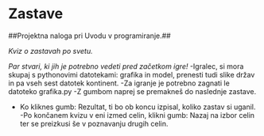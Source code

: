 ﻿# Zastave

##Projektna naloga pri Uvodu v programiranje.##

*Kviz o zastavah po svetu.*

*Par stvari, ki jih je potrebno vedeti pred začetkom igre!*
-Igralec, si mora skupaj s pythonovimi datotekami: grafika in model, prenesti tudi slike držav in pa vseh sest datotek kontinent.
-Za igranje je potrebno zagnati le datoteko grafika.py
-Z gumbom naprej se premakneš do naslednje zastave.
- Ko kliknes gumb: Rezultat, ti bo ob koncu izpisal, koliko zastav si uganil.
-Po končanem kvizu v eni izmed celin, klikni gumb: Nazaj na izbor celin ter se preizkusi še v poznavanju drugih celin.

